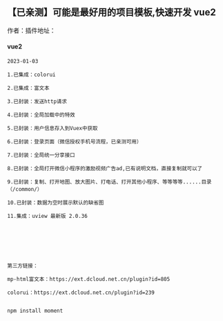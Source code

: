## 【已亲测】可能是最好用的项目模板,快速开发 vue2



作者：插件地址：

[](https://ext.dcloud.net.cn/publisher?id=117346)

#### vue2

````
2023-01-03

1.已集成：colorui

2.已集成：富文本

3.已封装：发送http请求

4.已封装：全局加载中的特效

5.已封装：用户信息存入到Vuex中获取

6.已封装：登录页面（微信授权手机号流程，已亲测可用）

7.已封装：全局统一分享接口

8.已封装：全局打开微信小程序的激励视频广告ad,已有说明文档，直接复制就可以了

9.已封装：复制、打开地图、放大图片、打电话、打开其他小程序、等等等等......目录（/common/）

10.已封装：数据为空时展示默认的缺省图

11.集成：uview 最新版 2.0.36

````


````






第三方链接：

mp-html富文本：https://ext.dcloud.net.cn/plugin?id=805

colorui：https://ext.dcloud.net.cn/plugin?id=239

````

````

npm install moment

````